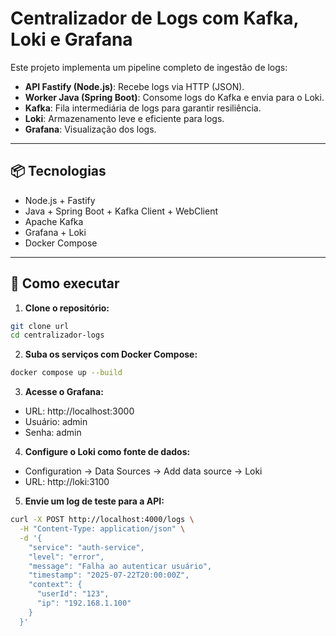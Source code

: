# Centralizador de Logs com Kafka, Loki e Grafana

Este projeto implementa um pipeline completo de ingestão de logs:

- **API Fastify (Node.js)**: Recebe logs via HTTP (JSON).
- **Worker Java (Spring Boot)**: Consome logs do Kafka e envia para o Loki.
- **Kafka**: Fila intermediária de logs para garantir resiliência.
- **Loki**: Armazenamento leve e eficiente para logs.
- **Grafana**: Visualização dos logs.

---

## 📦 Tecnologias

- Node.js + Fastify
- Java + Spring Boot + Kafka Client + WebClient
- Apache Kafka
- Grafana + Loki
- Docker Compose

---

## 🚀 Como executar

1. **Clone o repositório:**

```bash
git clone url
cd centralizador-logs
```

2. **Suba os serviços com Docker Compose:**
```bash
docker compose up --build
```

3. **Acesse o Grafana:**
- URL: http://localhost:3000
- Usuário: admin
- Senha: admin

4. **Configure o Loki como fonte de dados:**
- Configuration → Data Sources → Add data source → Loki
- URL: http://loki:3100

5. **Envie um log de teste para a API:**
```bash
curl -X POST http://localhost:4000/logs \
  -H "Content-Type: application/json" \
  -d '{
    "service": "auth-service",
    "level": "error",
    "message": "Falha ao autenticar usuário",
    "timestamp": "2025-07-22T20:00:00Z",
    "context": {
      "userId": "123",
      "ip": "192.168.1.100"
    }
  }'
```

